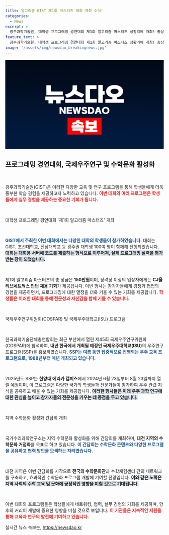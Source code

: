 ```yaml
---
title: 알고리즘 GIST 제1회 마스터즈 대회 개최 소식!
categories:
  - News
excerpt: >
  광주과학기술원, 대학생 프로그래밍 경연대회 제1회 알고리즘 마스터즈 성황리에 개최! 총상금 150만원과 CJ올리브네트웍스 인턴 기회까지! 당신의 코딩 실력을 시험해 볼 절호의 기회를 놓치지 마세요!
feature_text: >
  광주과학기술원, 대학생 프로그래밍 경연대회 제1회 알고리즘 마스터즈 성황리에 개최! 총상금 150만원과 CJ올리브네트웍스 인턴 기회까지! 당신의 코딩 실력을 시험해 볼 절호의 기회를 놓치지 마세요!
image: '/assets/img/newsdao_breakingnews.jpg'
---
```


<p><img src="/assets/img/newsdao_breakingnews.jpg" alt="ranknews 속보" /></p>

<h2 data-ke-size="size26">프로그래밍 경연대회, 국제우주연구 및 수학문화 활성화</h2>

<p data-ke-size="size16">&nbsp;</p>

<p>광주과학기술원(GIST)은 이러한 다양한 교육 및 연구 프로그램을 통해 학생들에게 더욱 풍부한 학습 경험을 제공하고자 노력하고 있습니다. <b><span style="color: #ee2323;">이번 대회와 여러 프로그램은 학생들에게 실무 경험을 제공하는 중요한 기회가 됩니다.</span></b></p>

<p data-ke-size="size16">&nbsp;</p>

<p>대학생 프로그래밍 경연대회 '제1회 알고리즘 마스터즈' 개최</p>

<p data-ke-size="size16">&nbsp;</p>

<p><b><span style="color: #1a5490;">GIST에서 주최한 이번 대회에서는 다양한 대학의 학생들이 참가하였습니다.</span></b> 대회는 GIST, 조선대학교, 전남대학교 등 광주권 대학생 100여 명이 함께해 진행되었습니다. <b><span style="background-color: #21538527;">대회는 대회용 서버에 코드를 제출하는 형식으로 이루어져, 실제 프로그래밍 실력을 평가받는 장이 되었습니다.</span></b> </p>

<p data-ke-size="size16">&nbsp;</p>

<p>제1회 알고리즘 마스터즈의 총 상금은 <b>150만원</b>이며, 장려상 이상의 입상자에게는 <b>CJ올리브네트웍스 인턴 채용 기회</b>가 제공됩니다. 이번 행사는 참가자들에게 경쟁과 협업의 경험을 제공하면서, 프로그래밍에 대한 열정을 더욱 키울 수 있는 기회를 제공합니다. <b><span style="color: #ee2323;">학생들은 이러한 대회를 통해 전문성과 자신감을 함께 기를 수 있습니다.</span></b></p>

<p data-ke-size="size16">&nbsp;</p>

<p>국제우주연구위원회(COSPAR) 및 국제우주대학교(ISU) 프로그램</p>

<p data-ke-size="size16">&nbsp;</p>

<p>한국과학기술단체총연합회는 최근 부산에서 열린 제45회 국제우주연구위원회(COSPAR)에 참석하여, <b>내년 한국에서 개최될 예정인 국제우주대학교(ISU)</b>의 우주연구 프로그램(SSP)을 홍보하였습니다. <b><span style="color: #1a5490;">SSP는 여름 동안 집중적으로 진행되는 우주 교육 프로그램으로, 1988년부터 매년 개최되고 있습니다.</span></b>  </p>

<p data-ke-size="size16">&nbsp;</p>

<p>2025년도 SSP는 <b>한양대 에리카 캠퍼스</b>에서 2024년 6월 23일부터 8월 23일까지 열릴 예정이며, 이 프로그램은 다양한 국가의 학생들과 전문가들이 참가하여 우주 관련 지식을 공유하고 배울 수 있는 기회를 제공합니다. <b><span style="background-color: #21538527;">이러한 행사들은 미래 우주 과학 연구에 대한 관심을 높이고 참가자들의 전문성을 키우는 데 중점을 두고 있습니다.</span></b></p>

<p data-ke-size="size16">&nbsp;</p>

<p>지역 수학문화 활성화 간담회 개최</p>

<p data-ke-size="size16">&nbsp;</p>

<p>국가수리과학연구소는 지역 수학문화 활성화를 위해 간담회를 개최하며, <b>대전 지역의 수학문화 거점화</b>를 목표로 하고 있습니다. <b><span style="color: #1a5490;">이 간담회는 수학문화 콘텐츠와 다양한 프로그램을 공유하고 협력 방안을 모색하는 자리였습니다.</span></b> </p>

<p data-ke-size="size16">&nbsp;</p>

<p>대전 지역은 이번 간담회를 시작으로 <b>전국의 수학문화관</b>과 수학체험센터 간의 네트워크를 구축하고, 효과적인 수학문화 프로그램 개발에 기여할 전망입니다. <b><span style="background-color: #21538527;">이와 같은 노력은 지역 사회의 수학 교육 및 문화에 긍정적인 영향을 미칠 것으로 기대됩니다.</span></b></p>

<p data-ke-size="size16">&nbsp;</p>

<p>이번 대회와 프로그램들은 학생들에게 네트워킹, 협력, 실무 경험의 기회를 제공하며, 향후의 커리어 개발에 중요한 영향을 미칠 것으로 보입니다. <b><span style="color: #ee2323;">이 기관들은 지속적인 지원을 통해 교육과 연구의 발전에 기여하고 있습니다.</span></b></p>
실시간 뉴스 속보는, <a href="https://newsdao.kr" rel="dofollow">https://newsdao.kr</a>



